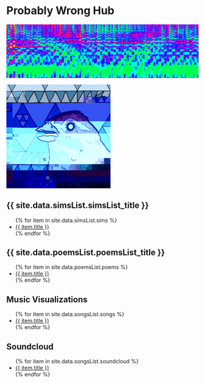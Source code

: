 # Probably Wrong Hub

![Spectrum Banner](/images/spectrum_banner.png)<br/>

![Bird](/images/bird.png)<br/>

<h2>{{ site.data.simsList.simsList_title }}</h2>
<ul>
   {% for item in site.data.simsList.sims %}
      <li><a href="{{ item.url }}">{{ item.title }}</a></li>
   {% endfor %}
</ul>

<h2>{{ site.data.poemsList.poemsList_title }}</h2>
<ul>
   {% for item in site.data.poemsList.poems %}
      <li><a href="{{ item.url }}">{{ item.title }}</a></li>
   {% endfor %}
</ul>

<h2>Music Visualizations</h2>
<ul>
   {% for item in site.data.songsList.songs %}
      <li><a href="{{ item.url }}">{{ item.title }}</a></li>
   {% endfor %}
</ul>

<h2>Soundcloud</h2>
<ul>
   {% for item in site.data.songsList.soundcloud %}
      <li><a href="{{ item.url }}">{{ item.title }}</a></li>
   {% endfor %}
</ul>
